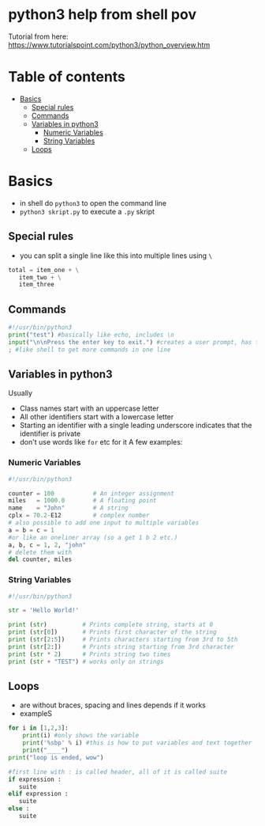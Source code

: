 python3 help from shell pov
===
Tutorial from here:
https://www.tutorialspoint.com/python3/python_overview.htm

# Table of contents

- [Basics](#Basics)
  - [Special rules](#)
  - [Commands](#)
  - [Variables in python3](#)
    - [Numeric Variables](#)
    - [String Variables](#)
  - [Loops](#)


# Basics
* in shell do `python3` to open the command line
* `python3 skript.py` to execute a `.py` skript

## Special rules
* you can split a single line like this into multiple lines using `\`

```python
total = item_one + \
   item_two + \
   item_three
```

## Commands
```python
#!/usr/bin/python3
print("test") #basically like echo, includes \n
input("\n\nPress the enter key to exit.") #creates a user prompt, has two empty lines before
; #like shell to get more commands in one line
```

## Variables in python3
Usually
* Class names start with an uppercase letter
* All other identifiers start with a lowercase letter
* Starting an identifier with a single leading underscore indicates that the identifier is private
* don't use words like `for` etc for it
A few examples:

### Numeric Variables
```python
#!/usr/bin/python3

counter = 100           # An integer assignment
miles   = 1000.0        # A floating point
name    = "John"        # A string
cplx = 70.2-E12         # complex number
# also possible to add one input to multiple variables
a = b = c = 1
#or like an oneliner array (so a get 1 b 2 etc.)
a, b, c = 1, 2, "john"
# delete them with
del counter, miles
```
### String Variables

```python
#!/usr/bin/python3

str = 'Hello World!'

print (str)          # Prints complete string, starts at 0
print (str[0])       # Prints first character of the string
print (str[2:5])     # Prints characters starting from 3rd to 5th
print (str[2:])      # Prints string starting from 3rd character
print (str * 2)      # Prints string two times
print (str + "TEST") # works only on strings
```


## Loops
* are without braces, spacing and lines depends if it works
* exampleS
```python
for i in [1,2,3]:
    print(i) #only shows the variable
    print('%sbp' % i) #this is how to put variables and text together
    print("____")
print("loop is ended, wow")

#first line with : is called header, all of it is called suite
if expression :
   suite
elif expression :
   suite
else :
   suite
```
